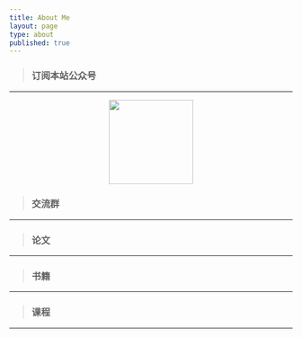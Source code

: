 ```yaml
---
title: About Me
layout: page
type: about
published: true
---
```

> ### 订阅本站公众号
---

<div align="center"><img width="150" height="150" src="https://www.bobinsun.cn/assets/images/WeChat-logo.jpg"/></div>


> ### 交流群
---



> ### 论文
---



> ### 书籍
---



> ### 课程
---